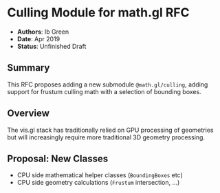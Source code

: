 # Culling Module for math.gl RFC

- **Authors**: Ib Green
- **Date**: Apr 2019
- **Status**: Unfinished Draft

## Summary

This RFC proposes adding a new submodule `@math.gl/culling`, adding support for frustum culling math with a selection of bounding boxes.

## Overview

The vis.gl stack has traditionally relied on GPU processing of geometries but will increasingly require more traditional 3D geometry processing.

## Proposal: New Classes

- CPU side mathematical helper classes (`BoundingBoxes` etc)
- CPU side geometry calculations (`Frustum` intersection, ...)
